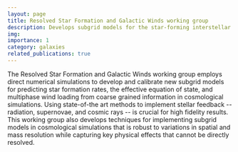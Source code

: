 ```yaml
---
layout: page
title: Resolved Star Formation and Galactic Winds working group
description: Develops subgrid models for the star-forming interstellar medium and galactic winds
img:
importance: 1
category: galaxies
related_publications: true
---
```


The Resolved Star Formation and Galactic Winds working group employs direct numerical simulations to develop and calibrate new subgrid models for predicting star formation rates, the effective equation of state, and multiphase wind loading from coarse grained information in cosmological simulations. Using state-of-the art methods to implement stellar feedback -- radiation, supernovae, and cosmic rays -- is crucial for high fidelity results. This working group also develops techniques for implementing subgrid models in cosmological simulations that is robust to variations in spatial and mass resolution while capturing key physical effects that cannot be directly resolved.
